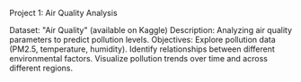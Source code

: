 
Project 1: Air Quality Analysis

Dataset: "Air Quality" (available on Kaggle)
Description: Analyzing air quality parameters to predict pollution levels.
Objectives:
Explore pollution data (PM2.5, temperature, humidity).
Identify relationships between different environmental factors.
Visualize pollution trends over time and across different regions.
